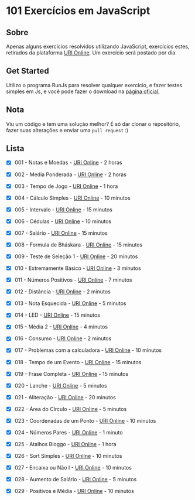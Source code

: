 # 101 Exercícios em JavaScript

## Sobre
Apenas alguns exercícios resolvidos utilizando JavaScript, exercícios estes, retirados da plataforma [URI Online](https://www.urionlinejudge.com.br/). Um exercício será postado por dia.

## Get Started
Utilizo o programa RunJs para resolver qualquer exercício, e fazer testes simples em Js, e você pode fazer o download na [página oficial.](https://runjs.dev/)

## Nota
Viu um código e tem uma solução melhor? É só dar clonar o repositório, fazer suas alterações e enviar uma `pull request` :)

## Lista
- [x] 001 - Notas e Moedas - [URI Online](https://www.urionlinejudge.com.br/judge/pt/problems/view/1021) - 2 horas
- [x] 002 - Media Ponderada - [URI Online](https://www.urionlinejudge.com.br/judge/pt/problems/view/1040) - 2 horas
- [x] 003 - Tempo de Jogo - [URI Online](https://www.urionlinejudge.com.br/judge/pt/problems/view/1047) - 1 hora
- [x] 004 - Cálculo Simples - [URI Online](https://www.urionlinejudge.com.br/judge/pt/problems/view/1010) - 10 minutos
- [x] 005 - Intervalo - [URI Online](https://www.urionlinejudge.com.br/judge/pt/problems/view/1037) - 15 minutos
- [x] 006 - Cédulas - [URI Online](https://www.urionlinejudge.com.br/judge/pt/problems/view/1018) - 10 minutos
- [x] 007 - Salário - [URI Online](https://www.urionlinejudge.com.br/judge/pt/problems/view/1008) - 15 minutos
- [x] 008 - Formula de Bháskara - [URI Online](https://www.urionlinejudge.com.br/judge/pt/problems/view/1036) - 15 minutos
- [x] 009 - Teste de Seleção 1 - [URI Online](https://www.urionlinejudge.com.br/judge/pt/problems/view/1035) - 20 minutos
- [x] 010 - Extremamente Básico - [URI Online](https://www.urionlinejudge.com.br/judge/pt/problems/view/1001) - 3 minutos
- [x] 011 - Números Positivos - [URI Online](https://www.urionlinejudge.com.br/judge/pt/problems/view/1060) - 7 minutos
- [x] 012 - Distância - [URI Online](https://www.urionlinejudge.com.br/judge/pt/problems/view/1016) - 2 minutos
- [x] 013 - Nota Esquecida - [URI Online](https://www.urionlinejudge.com.br/judge/pt/problems/view/3055) - 5 minutos
- [x] 014 - LED - [URI Online](https://www.urionlinejudge.com.br/judge/pt/problems/view/1168) - 15 minutos
- [x] 015 - Média 2 - [URI Online](https://www.urionlinejudge.com.br/judge/pt/problems/view/1006) - 4 minutos
- [x] 016 - Consumo - [URI Online](https://www.urionlinejudge.com.br/judge/pt/problems/view/1014) - 2 minutos
- [x] 017 - Problemas com a calculadora - [URI Online](https://www.urionlinejudge.com.br/judge/pt/problems/view/2694) - 10 minutos
- [x] 018 - Tempo de um Evento - [URI Online](https://www.urionlinejudge.com.br/judge/pt/problems/view/1061) - 15 minutos
- [x] 019 - Frase Completa - [URI Online](https://www.urionlinejudge.com.br/judge/pt/problems/view/1551) - 15 minutos
- [x] 020 - Lanche - [URI Online](https://www.urionlinejudge.com.br/judge/pt/problems/view/1038) - 5 minutos
- [x] 021 - Aliteração - [URI Online](https://www.urionlinejudge.com.br/judge/pt/problems/view/1263) - 20 minutos
- [x] 022 - Área do Círculo - [URI Online](https://www.urionlinejudge.com.br/judge/pt/problems/view/1002) - 5 minutos
- [x] 023 - Coordenadas de um Ponto - [URI Online](https://www.urionlinejudge.com.br/judge/pt/problems/view/1041) - 10 minutos
- [x] 024 - Números Pares - [URI Online](https://www.urionlinejudge.com.br/judge/pt/problems/view/1059) - 1 minuto
- [x] 025 - Atalhos Bloggo - [URI Online](https://www.urionlinejudge.com.br/judge/pt/problems/view/1239) - 1 hora
- [x] 026 - Sort Simples - [URI Online](https://www.urionlinejudge.com.br/judge/pt/problems/view/1042) - 10 minutos
- [x] 027 - Encaixa ou Não I - [URI Online](https://www.urionlinejudge.com.br/judge/pt/problems/view/1240) - 10 minutos
- [x] 028 - Aumento de Salário - [URI Online](https://www.urionlinejudge.com.br/judge/pt/problems/view/1048) - 5 minutos
- [x] 029 - Positivos e Média - [URI Online](https://www.urionlinejudge.com.br/judge/pt/problems/view/1064) - 10 minutos




